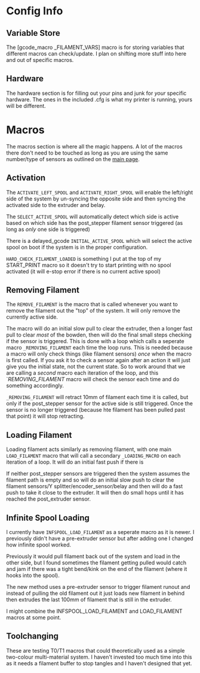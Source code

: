 # Config Info

## Variable Store

The [gcode_macro _FILAMENT_VARS] macro is for storing variables that different macros can check/update. I plan on shifting more stuff into here and out of specific macros.

## Hardware

The hardware section is for filling out your pins and junk for *your* specific hardware. The ones in the included .cfg is what my printer is running, yours will be different.

# Macros

The macros section is where all the magic happens. A lot of the macros there don't need to be touched as long as you are using the same number/type of sensors as outlined on the [main page](.).

## Activation

The `ACTIVATE_LEFT_SPOOL` and `ACTIVATE_RIGHT_SPOOL` will enable the left/right side of the system by un-syncing the opposite side and then syncing the activated side to the extruder and belay.

The `SELECT_ACTIVE_SPOOL` will automatically detect which side is active based on which side has the post_stepper filament sensor triggered (as long as *only* one side is triggered)

There is a delayed_gcode `INITIAL_ACTIVE_SPOOL` which will select the active spool on boot if the system is in the proper configuration.

`HARD_CHECK_FILAMENT_LOADED` is something I put at the top of my START_PRINT macro so it doesn't try to start printing with no spool activated (it will e-stop error if there is no current active spool)

## Removing Filament

The `REMOVE_FILAMENT` is the macro that is called whenever you want to remove the filament out the "top" of the system. It will only remove the currently active side.

The macro will do an initial slow pull to clear the extruder, then a longer fast pull to clear *most* of the bowden, then will do the final small steps checking if the sensor is triggered.
This is done with a loop which calls a seperate macro `_REMOVING_FILAMENT` each time the loop runs. This is needed because a macro will only check things (like filament sensors) *once* when the macro is first called. If you ask it to check a sensor again after an action it will just give you the initial state, not the current state.
So to work around that we are calling a *second* macro each iteration of the loop, and this `_REMOVING_FILAMENT_ macro will check the sensor each time and do something accordingly.

`_REMOVING_FILAMENT` will retract 10mm of filament each time it is called, but only if the post_stepper sensor for the active side is still triggered. Once the sensor is no longer triggered (because hte filament has been pulled past that point) it will stop retracting.

## Loading Filament

Loading filament acts similarly as removing filament, with one main `LOAD_FILAMENT` macro that will call a secondary `_LOADING_MACRO` on each iteration of a loop. It will do an initial fast push if there is 

If neither post_stepper sensors are triggered then the system assumes the filament path is empty and so will do an initial slow push to clear the filament sensors/Y splitter/encoder_sensor/belay and then will do a fast push to take it close to the extruder.
It will then do small hops until it has reached the post_extruder sensor.

## Infinite Spool Loading

I currently have `INFSPOOL_LOAD_FILAMENT` as a seperate macro as it is newer. I previously didn't have a pre-extruder sensor but after adding one I changed how infinite spool worked. 

Previously it would pull filament back out of the system and load in the other side, but I found sometimes the filament getting pulled would catch and jam if there was a tight bend/kink on the end of the filament (where it hooks into the spool).

The new method uses a pre-extruder sensor to trigger filament runout and instead of pulling the old filament out it just loads new filament in behind then extrudes the last 100mm of filament that is still in the extruder.

I might combine the INFSPOOL_LOAD_FILAMENT and LOAD_FILAMENT macros at some point.

## Toolchanging

These are testing T0/T1 macros that could theoretically used as a simple two-colour multi-material system. I haven't invested too much time into this as it needs a filament buffer to stop tangles and I haven't designed that yet.
